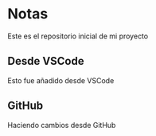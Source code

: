 # Notas
Este es el repositorio inicial de mi proyecto

## Desde VSCode
Esto fue añadido desde VSCode

## GitHub

Haciendo cambios desde GitHub
